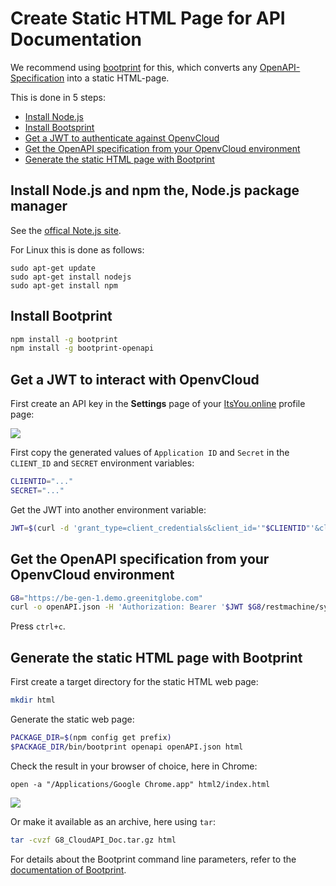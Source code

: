 # Create Static HTML Page for API Documentation

We recommend using [bootprint](https://www.npmjs.com/package/bootprint-swagger) for this, which converts any [OpenAPI-Specification](https://en.wikipedia.org/wiki/OpenAPI_Specification) into a static HTML-page.

This is done in 5 steps:
- [Install Node.js](#install-nodejs)
- [Install Bootsprint](#install-bootprint)
- [Get a JWT to authenticate against OpenvCloud](#get-jwt)
- [Get the OpenAPI specification from your OpenvCloud environment](#get-openapi)
- [Generate the static HTML page with Bootprint](#generate-html)


<a id="install-nodejs"></a>
## Install Node.js and npm the, Node.js package manager

See the [offical Note.js site](https://nodejs.org/en/).

For Linux this is done as follows:
```
sudo apt-get update
sudo apt-get install nodejs
sudo apt-get install npm
```


## Install Bootprint

```bash
npm install -g bootprint
npm install -g bootprint-openapi
```


<a id="get-jwt"></a>
## Get a JWT to interact with OpenvCloud

First create an API key in the **Settings** page of your [ItsYou.online](https://itsyou.online/#/settings) profile page:

![](Images/API-Key.png)

First copy the generated values of `Application ID` and `Secret` in the `CLIENT_ID` and `SECRET` environment variables:
```bash
CLIENTID="..."
SECRET="..."
```

Get the JWT into another environment variable:
```bash
JWT=$(curl -d 'grant_type=client_credentials&client_id='"$CLIENTID"'&client_secret='"$SECRET"'&response_type=id_token' https://itsyou.online/v1/oauth/access_token)
```


<a id="get-openapi"></a>
## Get the OpenAPI specification from your OpenvCloud environment

```bash
G8="https://be-gen-1.demo.greenitglobe.com"
curl -o openAPI.json -H 'Authorization: Bearer '$JWT $G8/restmachine/system/docgenerator/prepareCatalog?actors=&group=cloudapi&format=jsonraw
```

Press `ctrl+c`.


<a id="generate-html"></a>
## Generate the static HTML page with Bootprint

First create a target directory for the static HTML web page:
```bash
mkdir html
```

Generate the static web page:
```bash
PACKAGE_DIR=$(npm config get prefix)
$PACKAGE_DIR/bin/bootprint openapi openAPI.json html
```

Check the result in your browser of choice, here in Chrome:
```
open -a "/Applications/Google Chrome.app" html2/index.html
```

![](Images/chrome.png)

Or make it available as an archive, here using `tar`:
```bash
tar -cvzf G8_CloudAPI_Doc.tar.gz html
```

For details about the Bootprint command line parameters, refer to the [documentation of Bootprint](https://github.com/nknapp/bootprint).
